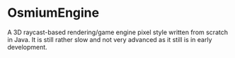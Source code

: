 # OsmiumEngine
 A 3D raycast-based rendering/game engine pixel style written from scratch in Java. It is still rather slow and not very advanced as it still is in early development.
